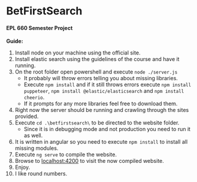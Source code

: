 ﻿# BetFirstSearch
#### EPL 660 Semester Project
**Guide:**

1. Install node on your machine using the official site.
2. Install elastic search using the guidelines of the course and have it running.
3. On the root folder open powershell and execute `node ./server.js`
	- It probably will throw errors telling you about missing libraries.
	- Execute `npm install` and if it still throws errors execute `npm install puppeteer`, `npm install @elastic/elasticsearch` and `npm install cheerio`. 
	- If it prompts for any more libraries feel free to download them.
4.  Right now the server should be running and crawling through the sites provided.
5. Execute `cd .\betfirstsearch\` to be directed to the website folder. 
	- Since it is in debugging mode and not production you need to run it as well.
6. It is written in angular so you need to execute `npm install` to install all missing modules.
7. Execute `ng serve` to compile the website.
8. Browse to [localhost:4200](localhost:4200) to visit the now compiled website.
9. Enjoy.
10. I like round numbers. 
